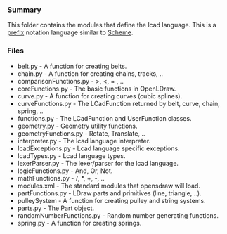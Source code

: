 ### Summary ###
This folder contains the modules that define the lcad language. This is a [prefix](http://en.wikipedia.org/wiki/Polish_notation) notation language similar to [Scheme](http://en.wikipedia.org/wiki/Scheme_%28programming_language%29).

### Files ###
* belt.py - A function for creating belts.
* chain.py - A function for creating chains, tracks, ..
* comparisonFunctions.py - >, <, = , ..
* coreFunctions.py - The basic functions in OpenLDraw.
* curve.py - A function for creating curves (cubic splines).
* curveFunctions.py - The LCadFunction returned by belt, curve, chain, spring, ..
* functions.py - The LCadFunction and UserFunction classes.
* geometry.py - Geometry utility functions.
* geometryFunctions.py - Rotate, Translate, ..
* interpreter.py - The lcad language interpreter.
* lcadExceptions.py - Lcad language specific exceptions.
* lcadTypes.py - Lcad language types.
* lexerParser.py - The lexer/parser for the lcad language.
* logicFunctions.py - And, Or, Not.
* mathFunctions.py - /, *, +, -, ..
* modules.xml - The standard modules that opensdraw will load.
* partFunctions.py - LDraw parts and primitives (line, triangle, ..).
* pulleySystem - A function for creating pulley and string systems.
* parts.py - The Part object.
* randomNumberFunctions.py - Random number generating functions.
* spring.py - A function for creating springs.

